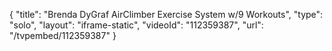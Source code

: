 {
    "title": "Brenda DyGraf AirClimber Exercise System w\/9 Workouts",
    "type": "solo",
    "layout": "iframe-static",
    "videoId": "112359387",
    "url": "\/tvpembed\/112359387"
}